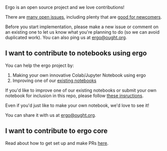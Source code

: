 Ergo is an open source project and we love contributions!

There are [many open issues](https://github.com/oughtinc/ergo/projects/1), including plenty that are [good for newcomers](https://github.com/oughtinc/ergo/issues?q=is%3Aissue+is%3Aopen+label%3A%22good+first+issue%22).

Before you start implementation, please make a new issue or comment on an existing one to let us know what you're planning to do (so we can avoid duplicated work). You can also ping us at ergo@ought.org.

## I want to contribute to notebooks using ergo
You can help the ergo project by:
1. Making your own innovative Colab/Jupyter Notebook using ergo
2. Improving one of our [existing notebooks](/notebooks)

If you'd like to improve one of our existing notebooks or submit your own notebook for inclusion in this repo, please follow [these insructions](https://ergo.ought.org/nbs_contrib.html).

Even if you'd just like to make your own notebook, we'd love to see it!

You can share it with us at ergo@ought.org.

## I want to contribute to ergo core

Read about how to get set up and make PRs [here](fhttps://ergo.ought.org/core_contrib.html).
